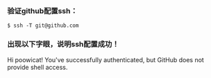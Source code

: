 ### 验证github配置ssh：

```git
$ ssh -T git@github.com
```

### 出现以下字眼，说明ssh配置成功！

Hi poowicat! You've successfully authenticated, but GitHub does not provide shell access.

